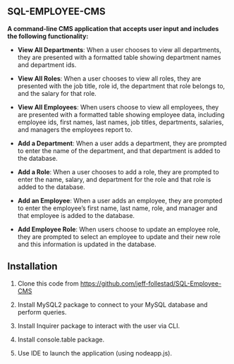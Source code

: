 ## **SQL-EMPLOYEE-CMS**

**A command-line CMS application that accepts user input and includes the following functionality:**

* **View All Departments**: When a user chooses to view all departments, they are presented with a formatted table showing department names and department ids.

* **View All Roles**: When a user chooses to view all roles, they are presented with the job title, role id, the department that role belongs to, and the salary for that role.

* **View All Employees**: When users choose to view all employees, they are presented with a formatted table showing employee data, including employee ids, first names, last names, job titles, departments, salaries, and managers the employees report to.

* **Add a Department**: When a user adds a department,  they are prompted to enter the name of the department, and that department is added to the database.

* **Add a Role**: When a user chooses to add a role, they are prompted to enter the name, salary, and department for the role and that role is added to the database.

* **Add an Employee**: When a user adds an employee, they are prompted to enter the employee’s first name, last name, role, and manager and that employee is added to the database.

* **Add Employee Role**: When users choose to update an employee role, they are prompted to select an employee to update and their new role and this information is updated in the database.

## Installation

1. Clone this code from https://github.com/jeff-follestad/SQL-Employee-CMS

2. Install MySQL2 package to connect to your MySQL database and perform queries. 

3. Install Inquirer package to interact with the user via CLI.

4. Install console.table package.

5. Use IDE to launch the application (using nodeapp.js).